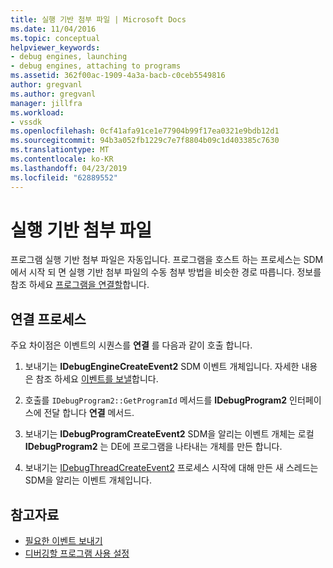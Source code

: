 ```yaml
---
title: 실행 기반 첨부 파일 | Microsoft Docs
ms.date: 11/04/2016
ms.topic: conceptual
helpviewer_keywords:
- debug engines, launching
- debug engines, attaching to programs
ms.assetid: 362f00ac-1909-4a3a-bacb-c0ceb5549816
author: gregvanl
ms.author: gregvanl
manager: jillfra
ms.workload:
- vssdk
ms.openlocfilehash: 0cf41afa91ce1e77904b99f17ea0321e9bdb12d1
ms.sourcegitcommit: 94b3a052fb1229c7e7f8804b09c1d403385c7630
ms.translationtype: MT
ms.contentlocale: ko-KR
ms.lasthandoff: 04/23/2019
ms.locfileid: "62889552"
---
```

# <a name="launch-based-attachment"></a>실행 기반 첨부 파일
프로그램 실행 기반 첨부 파일은 자동입니다. 프로그램을 호스트 하는 프로세스는 SDM에서 시작 되 면 실행 기반 첨부 파일의 수동 첨부 방법을 비슷한 경로 따릅니다. 정보를 참조 하세요 [프로그램을 연결할](../../extensibility/debugger/attaching-to-the-program.md)합니다.

## <a name="the-attaching-process"></a>연결 프로세스
 주요 차이점은 이벤트의 시퀀스를 **연결** 를 다음과 같이 호출 합니다.

1. 보내기는 **IDebugEngineCreateEvent2** SDM 이벤트 개체입니다. 자세한 내용은 참조 하세요 [이벤트를 보낼](../../extensibility/debugger/sending-events.md)합니다.

2. 호출를 `IDebugProgram2::GetProgramId` 메서드를 **IDebugProgram2** 인터페이스에 전달 합니다 **연결** 메서드.

3. 보내기는 **IDebugProgramCreateEvent2** SDM을 알리는 이벤트 개체는 로컬 **IDebugProgram2** 는 DE에 프로그램을 나타내는 개체를 만든 합니다.

4. 보내기는 [IDebugThreadCreateEvent2](../../extensibility/debugger/reference/idebugthreadcreateevent2.md) 프로세스 시작에 대해 만든 새 스레드는 SDM을 알리는 이벤트 개체입니다.

## <a name="see-also"></a>참고자료
- [필요한 이벤트 보내기](../../extensibility/debugger/sending-the-required-events.md)
- [디버깅할 프로그램 사용 설정](../../extensibility/debugger/enabling-a-program-to-be-debugged.md)